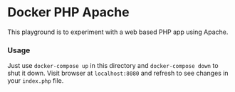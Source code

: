 # Docker PHP Apache

This playground is to experiment with a web based PHP app using Apache.

### Usage
Just use `docker-compose up` in this directory and `docker-compose down` to shut it down.
Visit browser at `localhost:8080` and refresh to see changes in your `index.php` file.

